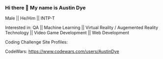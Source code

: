 ### Hi there 👋 My name is Austin Dye
Male || He/Him || INTP-T

Interested in: QA || Machine Learning || Virtual Reality / Augemented Reality Technology || Video Game Development || Web Development

Coding Challenge Site Profiles:

CodeWars: https://www.codewars.com/users/AustinDye


